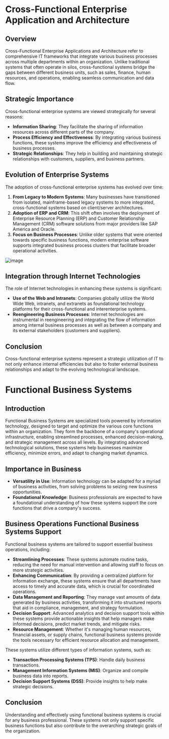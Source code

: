 
# Cross-Functional Enterprise Application and Architecture

## Overview

Cross-Functional Enterprise Applications and Architecture refer to comprehensive IT frameworks that integrate various business processes across multiple departments within an organization. Unlike traditional systems that often operate in silos, cross-functional systems bridge the gaps between different business units, such as sales, finance, human resources, and operations, enabling seamless communication and data flow.
## Strategic Importance

Cross-functional enterprise systems are viewed strategically for several reasons:
- **Information Sharing**: They facilitate the sharing of information resources across different parts of the company.
- **Process Efficiency and Effectiveness**: By integrating various business functions, these systems improve the efficiency and effectiveness of business processes.
- **Strategic Relationships**: They help in building and maintaining strategic relationships with customers, suppliers, and business partners.


## Evolution of Enterprise Systems

The adoption of cross-functional enterprise systems has evolved over time:
1. **From Legacy to Modern Systems**: Many businesses have transitioned from isolated, mainframe-based legacy systems to more integrated, cross-functional systems based on client/server architectures.
2. **Adoption of ERP and CRM**: This shift often involves the deployment of Enterprise Resource Planning (ERP) and Customer Relationship Management (CRM) software solutions from major providers like SAP America and Oracle.
3. **Focus on Business Processes**: Unlike older systems that were oriented towards specific business functions, modern enterprise software supports integrated business process clusters that facilitate broader operational activities.

![image](https://github.com/Collegehive/Notes/assets/159722383/08a2b32d-fa03-479a-a7bc-91d005828220)

## Integration through Internet Technologies

The role of Internet technologies in enhancing these systems is significant:
- **Use of the Web and Intranets**: Companies globally utilize the World Wide Web, intranets, and extranets as foundational technology platforms for their cross-functional and interenterprise systems.
- **Reengineering Business Processes**: Internet technologies are instrumental in reengineering and integrating the flow of information among internal business processes as well as between a company and its external stakeholders (customers and suppliers).

## Conclusion

Cross-functional enterprise systems represent a strategic utilization of IT to not only enhance internal efficiencies but also to foster external business relationships and adapt to the evolving technological landscape.


# Functional Business Systems

## Introduction
Functional Business Systems are specialized tools powered by information technology, designed to target and optimize the various core functions within an organization. They form the backbone of a company's operational infrastructure, enabling streamlined processes, enhanced decision-making, and strategic management across all levels. By integrating advanced technological solutions, these systems help businesses maximize efficiency, minimize errors, and adapt to changing market dynamics.

## Importance in Business

- **Versatility in Use**: Information technology can be adapted for a myriad of business activities, from solving problems to seizing new business opportunities.
- **Foundational Knowledge**: Business professionals are expected to have a foundational understanding of how these systems support the core functions that drive a company's success.

## Business Operations Functional Business Systems Support

Functional business systems are tailored to support essential business operations, including:
- **Streamlining Processes**: These systems automate routine tasks, reducing the need for manual intervention and allowing staff to focus on more strategic activities.
- **Enhancing Communication**: By providing a centralized platform for information exchange, these systems ensure that all departments have access to timely and accurate data, which is crucial for coordinated operations.
- **Data Management and Reporting**: They manage vast amounts of data generated by business activities, transforming it into structured reports that aid in compliance, management, and strategy formulation.
- **Decision Support**: Advanced analytics and decision support tools within these systems provide actionable insights that help managers make informed decisions, predict market trends, and mitigate risks.
- **Resource Management**: Whether it's managing human resources, financial assets, or supply chains, functional business systems provide the tools necessary for efficient resource allocation and management.

These systems utilize different types of information systems, such as:
- **Transaction Processing Systems (TPS)**: Handle daily business transactions.
- **Management Information Systems (MIS)**: Organize and compile business data into reports.
- **Decision Support Systems (DSS)**: Provide insights to help make strategic decisions.

## Conclusion

Understanding and effectively using functional business systems is crucial for any business professional. These systems not only support specific business functions but also contribute to the overarching strategic goals of the organization.







